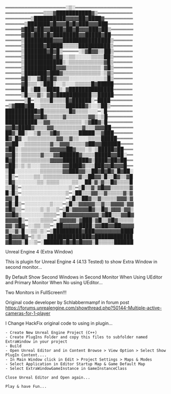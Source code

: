 ═══════════════════░▒░══════════════════ ════════════▒▒▒▓███████████▓▒═══════════ ════════▒██████████▓▓▓▓██▓████▓═════════ ══════▒███████▓█▓▓▓█▓█▓███▓▓▓███════════ ═════▓███▓██▓▓████▓██▓█▓▓▓███▓██▒═══════ ═════▓██▓███▓█▓████████▓▓█████▓██═══════ ═════▒█████████▓▓▓███████████████▒══════ ═════▒██████▓█████▒▒▒▒▒██████████▒══════ ═════▒███████▓█▓█▒═════░▒▓█▓▓▒▒██▒══════ ═════▒█████████▓█▓░░▒▒░░░░░▒▒▒▒██▒══════ ═════▒████████████▒░▒▒▒▒▒▒▒▒▒▒▒▓█▒══════ ═════▒██████████▓▓▓▒▒▒▒▒▒▒▒▒▒▒░▓█▒══════ ═════▒███████▓███▓▒▒▒▒▒▒▒▒▒▒▒▒░▒▓▒══════ ═════▓█▒░░▓██▓█▓▒▒▒▒░░░░░░░░░░░▒█▒══════ ═════▓█▒▒▒░▒███▒░░▒░░░▒▒▒▒▒█▓█████══════ ═════██░▒██▒▒████▒░▓██████████████══════ ═════▒█▒▒▒▓▒░▓█▓███████████▒▒█████══════ ══════▒█═░░▒▒▒█▒▒▒▒█▓██████░═████═══════ ═▒▓███▓██░░▒▒▒▒▒▒▒▒██████▓▒░░▒██▒═══════ ██████████▓█▒▒▒▒▒▒▒▒█▓▒▒▒▒░░░═░█════════ █████████▓▓█▓▒▒▒▒▒▓▒▒▒▒▒▒▒▓▓▒░▒█════════ ██████████▒▒▓▓▒▒▒▒▒▒▒▒▒▒░▒▓██▓▒█════════ ▓▓█▓████▓▒▒▒▒▓▓▒▒▒▒▒▒▒▒▒▓▒▒▒▓▓▓██═══════ ██▓▒██▒░░▒▓▒▒▒▓█▓▒▒▒▒▒▒█████▒▒▓███══════ █▓▒█▓░░▒▒▒▒▒▒▒▒▒▓▓▒▒▓▒▒░░░▒▒▒▒█████═════ ▓▓██░░▒▒▒▒▒▒▒▒▓▒▒▓▓▓▒▒▒▒▒▓██▓▓██████════ ▓██▒░▒▒▒▒▒▒▒▒▒▓▓▓▓▓██▓▒▒▒░▒░▒█████▓██═══ ▓▓█▒░▒▒▒▒▒▒▓▒▒▒▓▓██████▓▒▒▒▒█████▓▓██░══ █▓█▒░▒▒▒▒▒▒▒▒▒▓▓▓▓████████▓▒████▓██▓██══ ▓██▒░▒░▒░░░▒▒▒▒▒▒▒▓▓████▓▒▒▒███▓▓█▓▓▓█══ ▒██░░░░░░░░▒▒▒▒▒▒▒▓▓███▓▓▒▒██▓█▓█▓▒█▓██░ ▒█▒═░░░░░▒▒░▒▒▒▒▒▒▒▒▒▒▒▓▒▒██▓▓▒█▒▒█▓▒▒▓█ ▒█▓░░░░░░░▒▒░▒▒▒▒░░░░▒▒░░██▒▓▒▓▒▒█▓▒▒▒▒█ ▒▒█▒═░░░░░░░░░░░░░░░▒░═▒█▒▒▓▒▓█▓▓▒▒▒▒▒▒▓ █▒█▒═░░░░░░░░░░░░░░▒═░██▒▒▒▓▓▒▒▓▒▒▒▒▒▓▒▓ ▓▓▒█░░░░░░░░░░░░░░░═▒█▒▒██▓▒▒▓▒▒▒▒▒▓▓▓▒▓ ▓█▒█▒═░░░░░░░░▒░░░═▒█▒▒▓▓▓▓▓▒▒▓▒▒▓▓▓▓▒▓▓ ▓█▓▒▒═░░░░░▒░▒░░▒═▒█▒▓▓▓▓▓█▓▒▒█▓▒▓▓▓▒▓▓▒ ▓▓█▓▒░░░░░░░▒▒▒▒═░█▓▓▓▓▓▓▓▓▓▓▒▓██▒▒▒▓▓█▓ ▓▓▓▓█▒═░░░░▒▒▒▒═░▓▓▓▓▓▒▓███▒▓█▒▒▓█▓▒▒▒▒▒ ▓▓▒▓█▓═░░▒▒░▒▒═░██▓▓▓▓▓████▒▓▓██▓▓██▓▓▓▓ ▓▒▒▓▒█░░▒▒░▒░═▒█████████▓███▓▓▓▓▓▓▓▓████ ▓█▓▓▓█▓═▒░▒░░██████████████▓████████████ ▓█▓▓▓▒█░░▒═░██████▓█▓█▓█▓▓▓▒█▒▒▒▒▒██████


Unreal Engine 4 (Extra Window)

This is plugin for Unreal Engine 4 (4.13 Tested) to show Extra Window in second monitor...

By Default Show Second Windows in Second Monitor When Using UEditor and Primary Monitor When No using UEditor...

Two Monitors in FullScreen!!!

Original code developer by Schlabbermampf in forum post https://forums.unrealengine.com/showthread.php?50144-Multiple-active-cameras-for-1-player

I Change  HackFix original code to using in plugin...

    - Create New Unreal Engine Project (C++)
    - Create PlugIns Folder and copy this files to subfolder named ExtraWindow in your project 
    - Build
    - Open Unreal Editor and in Content Browse > View Option > Select Show PlugIn Content....
    - In Main Window click in Edit > Project Settings > Maps & Modes
    - Select Application in Editor Startup Map & Game Default Map
    - Select ExtraWindowGameInstance in GameInstanceClass
	
	Close Unreal Editor and Open again...
	
	Play & have Fun...
